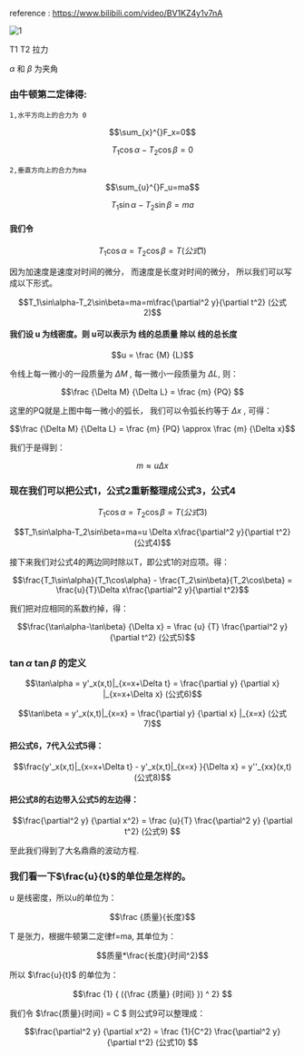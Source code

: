 reference : https://www.bilibili.com/video/BV1KZ4y1v7nA


![1](https://user-images.githubusercontent.com/126434615/227891808-f988718e-bfdf-46e3-b3b3-fb9921d96230.png)


T1 T2 拉力


$\alpha$  和 $\beta$ 为夹角

### 由牛顿第二定律得:

    1,水平方向上的合力为 0
```math
\sum_{x}^{}F_x=0
```

```math
T_1\cos\alpha-T_2\cos\beta=0
```
    2,垂直方向上的合力为ma

```math
\sum_{u}^{}F_u=ma
```


```math
T_1\sin\alpha-T_2\sin\beta=ma

```
 
#### 我们令
```math
T_1\cos\alpha=T_2\cos\beta=T  (公式1)
```

因为加速度是速度对时间的微分， 而速度是长度对时间的微分， 所以我们可以写成以下形式。
```math
T_1\sin\alpha-T_2\sin\beta=ma=m\frac{\partial^2 y}{\partial t^2}  (公式2)
```



#### 我们设 u 为线密度。则 u可以表示为 线的总质量 除以 线的总长度

```math
u = \frac {M} {L}
```

令线上每一微小的一段质量为 $\Delta M$ , 每一微小一段质量为 $\Delta L$, 则：

```math
\frac {\Delta M} {\Delta L} = \frac {m} {PQ}   
```
这里的PQ就是上图中每一微小的弧长， 我们可以令弧长约等于 $\Delta x$ , 可得：

```math
\frac {\Delta M} {\Delta L} = \frac {m} {PQ}   \approx \frac {m} {\Delta x}
```

我们于是得到：
```math
m \approx u \Delta x

```

### 现在我们可以把公式1，公式2重新整理成公式3，公式4


```math
T_1\cos\alpha=T_2\cos\beta=T  (公式3)
```

```math
T_1\sin\alpha-T_2\sin\beta=ma=u \Delta x\frac{\partial^2 y}{\partial t^2}  (公式4)
```

接下来我们对公式4的两边同时除以T，即公式1的对应项。得：

```math
\frac{T_1\sin\alpha}{T_1\cos\alpha} - \frac{T_2\sin\beta}{T_2\cos\beta} = \frac{u}{T}\Delta x\frac{\partial^2 y}{\partial t^2}
```

我们把对应相同的系数约掉，得：

```math
\frac{\tan\alpha-\tan\beta} {\Delta x} = \frac {u} {T} \frac{\partial^2 y} {\partial t^2}   (公式5)
```




### $\tan\alpha$ $\tan\beta$ 的定义

```math
\tan\alpha = y'_x(x,t)|_{x=x+\Delta t}   = \frac{\partial y} {\partial x} |_{x=x+\Delta x}   (公式6)
```

```math
\tan\beta = y'_x(x,t)|_{x=x}  = \frac{\partial y} {\partial x} |_{x=x}           (公式7)
```



#### 把公式6，7代入公式5得：

```math
\frac{y'_x(x,t)|_{x=x+\Delta t}  -  y'_x(x,t)|_{x=x} }{\Delta x} = y''_{xx}(x,t)  (公式8)
```

#### 把公式8的右边带入公式5的左边得：

```math
\frac{\partial^2 y} {\partial x^2}   = \frac {u}{T}  \frac{\partial^2 y} {\partial t^2}  (公式9)

```
至此我们得到了大名鼎鼎的波动方程.





### 我们看一下$\frac{u}{t}$的单位是怎样的。

u 是线密度，所以u的单位为：
```math
\frac {质量}{长度}
```

T 是张力，根据牛顿第二定律f=ma, 其单位为： 
```math
质量*\frac{长度}{时间^2}
```

所以 $\frac{u}{t}$ 的单位为：

```math
\frac {1} { ({\frac {质量} {时间} }) ^ 2}

```

我们令  $\frac{质量}{时间} = C $
则公式9可以整理成：

```math
\frac{\partial^2 y} {\partial x^2}   = \frac {1}{C^2}  \frac{\partial^2 y} {\partial t^2}   (公式10)

```